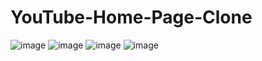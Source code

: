 # YouTube-Home-Page-Clone
![image](https://user-images.githubusercontent.com/108184198/222548327-4a9e76e0-1546-4670-86be-3bf31ab20d8a.png)
![image](https://user-images.githubusercontent.com/108184198/222548354-19e81661-f1c5-45e5-a76a-c0666942d3a5.png)
![image](https://user-images.githubusercontent.com/108184198/222548401-ce44f054-cee5-415f-8224-fae6a6310ebd.png)
![image](https://user-images.githubusercontent.com/108184198/222548617-4465cff1-3941-4d81-9fca-a0fa52e564bb.png)
